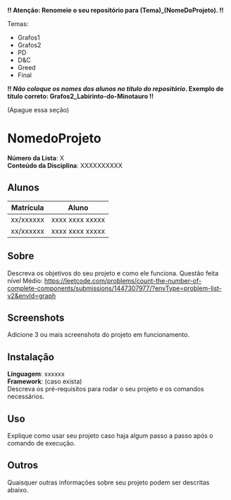 **!! Atenção: Renomeie o seu repositório para (Tema)_(NomeDoProjeto). !!** 

Temas:
 - Grafos1
 - Grafos2
 - PD
 - D&C
 - Greed
 - Final 
 
 **!! *Não coloque os nomes dos alunos no título do repositório*. Exemplo de título correto: Grafos2_Labirinto-do-Minotauro !!**
 
 (Apague essa seção)

# NomedoProjeto

**Número da Lista**: X<br>
**Conteúdo da Disciplina**: XXXXXXXXXX<br>

## Alunos
|Matrícula | Aluno |
| -- | -- |
| xx/xxxxxx  |  xxxx xxxx xxxxx |
| xx/xxxxxx  |  xxxx xxxx xxxxx |

## Sobre 
Descreva os objetivos do seu projeto e como ele funciona. 
Questão feita nível Médio:
https://leetcode.com/problems/count-the-number-of-complete-components/submissions/1447307977/?envType=problem-list-v2&envId=graph

## Screenshots
Adicione 3 ou mais screenshots do projeto em funcionamento.

## Instalação 
**Linguagem**: xxxxxx<br>
**Framework**: (caso exista)<br>
Descreva os pré-requisitos para rodar o seu projeto e os comandos necessários.

## Uso 
Explique como usar seu projeto caso haja algum passo a passo após o comando de execução.

## Outros 
Quaisquer outras informações sobre seu projeto podem ser descritas abaixo.




